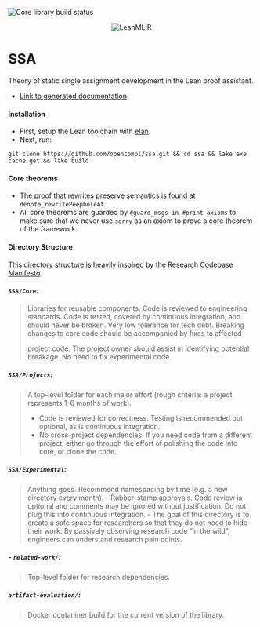 ![Core library build status](https://github.com/opencompl/ssa/actions/workflows/ci.yml/badge.svg)

<p><div style="text-align: center">
<img src="logo.jpg"
     alt="LeanMLIR" title="LeanMLIR"
     style=""/>
</div></p>


# SSA


Theory of static single assignment development in the Lean
proof assistant.

- [Link to generated documentation](https://opencompl.github.io/ssa/)

#### Installation

- First, setup the Lean toolchain with [elan](https://github.com/leanprover/elan?tab=readme-ov-file#installation).
- Next, run:

```
git clone https://github.com/opencompl/ssa.git && cd ssa && lake exe cache get && lake build
```

#### Core theorems

- The proof that rewrites preserve semantics is found at `denote_rewritePeepholeAt`.
- All core theorems are guarded by `#guard_msgs in #print axioms` to make sure that we never use `sorry` as an axiom to prove
  a core theorem of the framework.

#### Directory Structure

This directory structure is heavily inspired by the [Research Codebase Manifesto](https://www.moderndescartes.com/essays/research_code/).

#### `SSA/Core`: 

> Libraries for reusable components. Code is reviewed to
> engineering standards. Code is tested, covered by continuous integration, and
> should never be broken. Very low tolerance for tech debt.
> Breaking changes to core code should be accompanied by fixes to affected
>
> project code. The project owner should assist in identifying potential
> breakage. No need to fix experimental code.

##### `SSA/Projects`: 

> A top-level folder for each major effort (rough criteria: a project represents 1-6 months of work).
>   - Code is reviewed for correctness. Testing is recommended but optional, as
>     is continuous integration.
>   - No cross-project dependencies. If you need code from a different project,
>     either go through the effort of polishing the code into core, or clone
>     the code.

##### `SSA/Experimental`:

> Anything goes. Recommend namespacing by time (e.g. a new directory every month).
>     - Rubber-stamp approvals. Code review is optional and comments may be
>       ignored without justification. Do not plug this into continuous
>       integration.
>     - The goal of this directory is to create a safe space for researchers so
>       that they do not need to hide their work. By passively observing research
>       code “in the wild”, engineers can understand research pain points.

##### - `related-work/`: 

> Top-level folder for research dependencies.

##### `artifact-evaluation/`:

> Docker contaniner build for the current version of the library.
